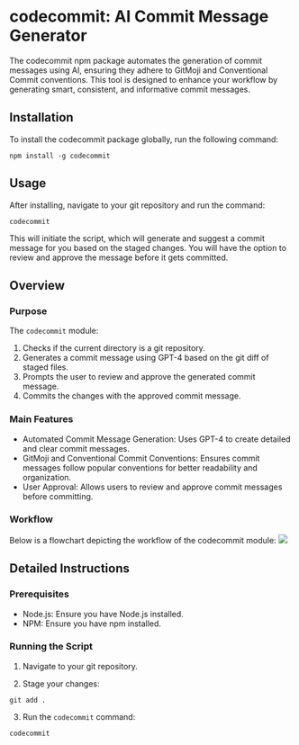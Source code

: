 # codecommit: AI Commit Message Generator

The codecommit npm package automates the generation of commit messages using AI, ensuring they adhere to GitMoji and Conventional Commit conventions. This tool is designed to enhance your workflow by generating smart, consistent, and informative commit messages.

## Installation

To install the codecommit package globally, run the following command:

```
npm install -g codecommit
```

## Usage

After installing, navigate to your git repository and run the command:

```
codecommit
```

This will initiate the script, which will generate and suggest a commit message for you based on the staged changes. You will have the option to review and approve the message before it gets committed.

## Overview

### Purpose

The `codecommit` module:

1.  Checks if the current directory is a git repository.
2.  Generates a commit message using GPT-4 based on the git diff of staged files.
3.  Prompts the user to review and approve the generated commit message.
4.  Commits the changes with the approved commit message.

### Main Features

-   Automated Commit Message Generation: Uses GPT-4 to create detailed and clear commit messages.
-   GitMoji and Conventional Commit Conventions: Ensures commit messages follow popular conventions for better readability and organization.
-   User Approval: Allows users to review and approve commit messages before committing.

### Workflow

Below is a flowchart depicting the workflow of the codecommit module:
[![](https://mermaid.ink/img/pako:eNpdkU1vwjAMhv-KlfO47dTDptJC-RgIATtsbQ8ZcdtopKmSFIYq_vuyELZoOcWvH792nIEcJEMSkeooz4eGKgP7tGjBnjjfGRuXMBo9wXiYa8i4gS12UnMj1eX5euPGFoA31I5L8gwN2MIameNTXlVlAK6l47J88sWNTyROSocZ1ZA0tK1R383T0HxizVtU1CAkUgjrvkKtbSs4c9NAttmPHsugzvea5RslRWfASIgZgyk_ovbcxBHTfIsnjud_tp6ZOmY-vGpUEHedkqe_AefhgIvcG_hXlAHjh1nm8Ye0W76BHli41Eu4k6WTVqE0c9L6LpEHIlAJypn9vuEHKYhpUGBBIntlVH0WpGivlqO9kbtLeyCRUT0-ECX7uiFRRY_aRn3H7EpTTmtFxa_a0fZdynt8_QZJOafV?type=png)](https://mermaid.live/edit#pako:eNpdkU1vwjAMhv-KlfO47dTDptJC-RgIATtsbQ8ZcdtopKmSFIYq_vuyELZoOcWvH792nIEcJEMSkeooz4eGKgP7tGjBnjjfGRuXMBo9wXiYa8i4gS12UnMj1eX5euPGFoA31I5L8gwN2MIameNTXlVlAK6l47J88sWNTyROSocZ1ZA0tK1R383T0HxizVtU1CAkUgjrvkKtbSs4c9NAttmPHsugzvea5RslRWfASIgZgyk_ovbcxBHTfIsnjud_tp6ZOmY-vGpUEHedkqe_AefhgIvcG_hXlAHjh1nm8Ye0W76BHli41Eu4k6WTVqE0c9L6LpEHIlAJypn9vuEHKYhpUGBBIntlVH0WpGivlqO9kbtLeyCRUT0-ECX7uiFRRY_aRn3H7EpTTmtFxa_a0fZdynt8_QZJOafV)

## Detailed Instructions

### Prerequisites

-   Node.js: Ensure you have Node.js installed.
-   NPM: Ensure you have npm installed.

### Running the Script

1. Navigate to your git repository.

2. Stage your changes:

```
git add .
```

3. Run the `codecommit` command:

```
codecommit
```
